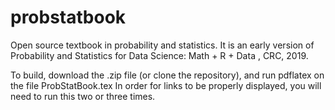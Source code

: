 # probstatbook
Open source textbook in probability and statistics.  It is an early
version of Probability and Statistics for Data Science: Math + R + Data 
, CRC, 2019.

To build, download the .zip file (or clone the repository), and run
pdflatex on the file ProbStatBook.tex  In order for links to be properly
displayed, you will need to run this  two or three times.


